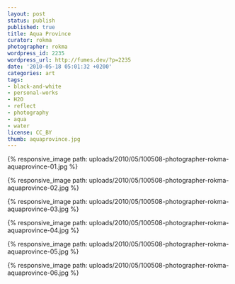 ```yaml
---
layout: post
status: publish
published: true
title: Aqua Province
curator: rokma
photographer: rokma
wordpress_id: 2235
wordpress_url: http://fumes.dev/?p=2235
date: '2010-05-18 05:01:32 +0200'
categories: art
tags:
- black-and-white
- personal-works
- H2O
- reflect
- photography
- aqua
- water
license: CC_BY
thumb: aquaprovince.jpg
---
```


{% responsive_image path: uploads/2010/05/100508-photographer-rokma-aquaprovince-01.jpg %}

{% responsive_image path: uploads/2010/05/100508-photographer-rokma-aquaprovince-02.jpg %}

{% responsive_image path: uploads/2010/05/100508-photographer-rokma-aquaprovince-03.jpg %}

{% responsive_image path: uploads/2010/05/100508-photographer-rokma-aquaprovince-04.jpg %}

{% responsive_image path: uploads/2010/05/100508-photographer-rokma-aquaprovince-05.jpg %}

{% responsive_image path: uploads/2010/05/100508-photographer-rokma-aquaprovince-06.jpg %}

